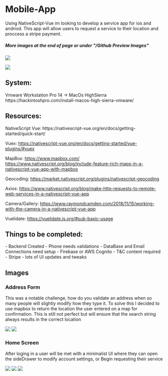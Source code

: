 # Mobile-App
Using NativeScript-Vue im looking to develop a service app for ios and andriod. This app will allow users to request a service to their location and proccess a stripe payment. 

<h5>More images at the end of page or under "/Github Preview Images"<h5> 

![](Github%20Preview%20Images/RequestService:Home.png)

![](Github%20Preview%20Images/Login.png)


<h2>System:</h2>
Vmware Workstation Pro 14 -> MacOs HighSierra 
https://hackintoshpro.com/install-macos-high-sierra-vmware/

<h2>Resources:</h2>
NativeScript Vue:
https://nativescript-vue.org/en/docs/getting-started/quick-start/

Vuex:
https://nativescript-vue.org/en/docs/getting-started/vue-plugins/#vuex

MapBox:
 https://www.mapbox.com/
https://www.nativescript.org/blog/include-feature-rich-maps-in-a-nativescript-vue-app-with-mapbox

Geocoding:
https://market.nativescript.org/plugins/nativescript-geocoding

Axios:
https://www.nativescript.org/blog/make-http-requests-to-remote-web-services-in-a-nativescript-vue-app


Camera/Gallery:
https://www.raymondcamden.com/2018/11/15/working-with-the-camera-in-a-nativescript-vue-app

Vuelidate:
https://vuelidate.js.org/#sub-basic-usage



<h2> Things to be completed: </h2>
- Backend Created
- Phone needs validations
- DataBase and Email Connections need setup
- Firebase or AWS Cognito
- T&C content required
- Stripe
- lots of UI updates and tweaks

<h2> Images </h2>
<h3> Address Form </h3>
<p> This was a notable challenge, how do you validate an address when so many people will slightly modify how they type it. To solve this I decided to use mapbox to return the location the user entered on a map for confirmation. This is still not perfect but will ensure that the search string always results in the correct location </p>

![](Github%20Preview%20Images/AddressForm%20-%20Blank.png)
![](Github%20Preview%20Images/AddressForm%20-%20Confirm.png)



<h3>Home Screen </h3>
<p> After loging in a user will be met with a minimalist UI where they can open the sideDrawer to modify account settings, or Begin requesting their service </p>

![](Github%20Preview%20Images/RequestService:Home.png)
![](Github%20Preview%20Images/RequestService%20-%20service%20menu.png)
![](Github%20Preview%20Images/RequestService%20-%20SideDrawer.png)
